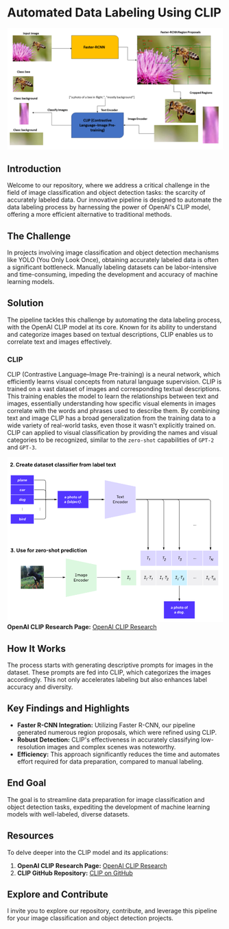 # Automated Data Labeling Using CLIP
![Pipeline Overview](images_for_documentation/Overall_pipeline_view.png)


## Introduction

Welcome to our repository, where we address a critical challenge in the field of image classification and object detection tasks: the scarcity of accurately labeled data. Our innovative pipeline is designed to automate the data labeling process by harnessing the power of OpenAI's CLIP model, offering a more efficient alternative to traditional methods.

## The Challenge

In projects involving image classification and object detection mechanisms like YOLO (You Only Look Once), obtaining accurately labeled data is often a significant bottleneck. Manually labeling datasets can be labor-intensive and time-consuming, impeding the development and accuracy of machine learning models.

## Solution

The pipeline tackles this challenge by automating the data labeling process, with the OpenAI CLIP model at its core. Known for its ability to understand and categorize images based on textual descriptions, CLIP enables us to correlate text and images effectively.

### CLIP

CLIP (Contrastive Language–Image Pre-training) is a neural network, which efficiently learns visual concepts from natural language supervision. CLIP is trained on a vast dataset of images and
corresponding textual descriptions. This training enables the model to learn the relationships between text and images, essentially understanding how specific visual elements in images correlate with the words and phrases used to describe them. By combining text and image CLIP has a broad generalization from the training data to a wide variety of real-world tasks, even those it wasn't explicitly trained on. CLIP can applied to visual classification by providing the names and visual categories to be recognized, similar to the `zero-shot` capabilities of `GPT-2` and `GPT-3`. 

![CLIP OVerview](images_for_documentation/Clip_Overview.png)
**OpenAI CLIP Research Page:** [OpenAI CLIP Research](https://openai.com/research/clip)

## How It Works

The process starts with generating descriptive prompts for images in the dataset. These prompts are fed into CLIP, which categorizes the images accordingly. This not only accelerates labeling but also enhances label accuracy and diversity.

## Key Findings and Highlights

- **Faster R-CNN Integration:** Utilizing Faster R-CNN, our pipeline generated numerous region proposals, which were refined using CLIP.
- **Robust Detection:** CLIP's effectiveness in accurately classifying low-resolution images and complex scenes was noteworthy.
- **Efficiency:** This approach significantly reduces the time and automates effort required for data preparation, compared to manual labeling.

## End Goal

The goal is to streamline data preparation for image classification and object detection tasks, expediting the development of machine learning models with well-labeled, diverse datasets.

## Resources

To delve deeper into the CLIP model and its applications:

1. **OpenAI CLIP Research Page:** [OpenAI CLIP Research](https://openai.com/research/clip)
2. **CLIP GitHub Repository:** [CLIP on GitHub](https://github.com/openai/CLIP/tree/main)

## Explore and Contribute

I invite you to explore our repository, contribute, and leverage this pipeline for your image
classification and object detection projects.

